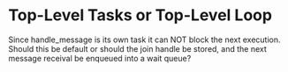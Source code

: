# Top-Level Tasks or Top-Level Loop

Since handle_message is its own task it can NOT
block the next execution.
Should this be default or should the join handle be
stored, and the next message receival be enqueued into a wait queue?
